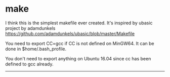 # make

I think this is the simplest makefile ever created.
It's inspired by ubasic project by adamdunkels https://github.com/adamdunkels/ubasic/blob/master/Makefile

You need to export CC=gcc if CC is not defined on MinGW64. It can be done in $home/.bash_profile.

You don't need to export anything on Ubuntu 16.04 since cc has been defined to gcc already.

-----------
